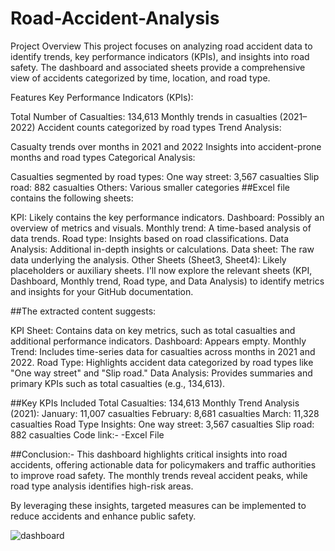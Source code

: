 # Road-Accident-Analysis
Project Overview
This project focuses on analyzing road accident data to identify trends, key performance indicators (KPIs), and insights into road safety. The dashboard and associated sheets provide a comprehensive view of accidents categorized by time, location, and road type.

Features
Key Performance Indicators (KPIs):

Total Number of Casualties: 134,613
Monthly trends in casualties (2021–2022)
Accident counts categorized by road types
Trend Analysis:

Casualty trends over months in 2021 and 2022
Insights into accident-prone months and road types
Categorical Analysis:

Casualties segmented by road types:
One way street: 3,567 casualties
Slip road: 882 casualties
Others: Various smaller categories
##Excel file contains the following sheets:

KPI: Likely contains the key performance indicators. Dashboard: Possibly an overview of metrics and visuals. Monthly trend: A time-based analysis of data trends. Road type: Insights based on road classifications. Data Analysis: Additional in-depth insights or calculations. Data sheet: The raw data underlying the analysis. Other Sheets (Sheet3, Sheet4): Likely placeholders or auxiliary sheets. I'll now explore the relevant sheets (KPI, Dashboard, Monthly trend, Road type, and Data Analysis) to identify metrics and insights for your GitHub documentation. ​​

##The extracted content suggests:

KPI Sheet: Contains data on key metrics, such as total casualties and additional performance indicators. Dashboard: Appears empty. Monthly Trend: Includes time-series data for casualties across months in 2021 and 2022. Road Type: Highlights accident data categorized by road types like "One way street" and "Slip road." Data Analysis: Provides summaries and primary KPIs such as total casualties (e.g., 134,613).

##Key KPIs Included Total Casualties: 134,613 Monthly Trend Analysis (2021): January: 11,007 casualties February: 8,681 casualties March: 11,328 casualties Road Type Insights: One way street: 3,567 casualties Slip road: 882 casualties Code link:- -Excel File

##Conclusion:- This dashboard highlights critical insights into road accidents, offering actionable data for policymakers and traffic authorities to improve road safety. The monthly trends reveal accident peaks, while road type analysis identifies high-risk areas.

By leveraging these insights, targeted measures can be implemented to reduce accidents and enhance public safety.


![dashboard](https://github.com/user-attachments/assets/0cdd7661-d098-443f-8c45-5b8487f50e84)
